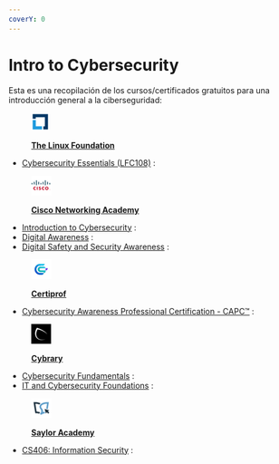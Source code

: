 ```yaml
---
coverY: 0
---
```


# Intro to Cybersecurity

Esta es una recopilación de los cursos/certificados gratuitos para una introducción general a la ciberseguridad:

<figure><img src="../.gitbook/assets/linux-foundation (1).png" alt=""><figcaption><p><a href="https://www.linuxfoundation.org/"><strong>The Linux Foundation</strong></a></p></figcaption></figure>

* [Cybersecurity Essentials (LFC108)](https://training.linuxfoundation.org/training/cybersecurity-essentials-lfc108/) :&#x20;

<figure><img src="../.gitbook/assets/sdasdasd (1).png" alt=""><figcaption><p><a href="https://www.netacad.com/"><strong>Cisco Networking Academy</strong></a></p></figcaption></figure>

* [Introduction to Cybersecurity](https://www.netacad.com/courses/introduction-to-cybersecurity?courseLang=en-US) :&#x20;
* [Digital Awareness](https://www.netacad.com/courses/digital-awareness?courseLang=en-US) :&#x20;
* [Digital Safety and Security Awareness](https://www.netacad.com/courses/digital-safety-security?courseLang=en-US) :&#x20;

<figure><img src="../.gitbook/assets/sdadsadasdsad (1).png" alt=""><figcaption><p><a href="https://certiprof.com/"><strong>Certiprof</strong></a></p></figcaption></figure>

* [Cybersecurity Awareness Professional Certification - CAPC™](https://certiprof.com/products/cybersecurity-awareness) :&#x20;

<figure><img src="../.gitbook/assets/cybrary logo (1).png" alt=""><figcaption><p><a href="https://www.cybrary.it/"><strong>Cybrary</strong></a></p></figcaption></figure>

* [Cybersecurity Fundamentals](https://app.cybrary.it/browse/paths/skill-paths/cybersecurity-fundamentals) :&#x20;
* [IT and Cybersecurity Foundations](https://app.cybrary.it/browse/paths/career-paths/foundations) :&#x20;

<figure><img src="../.gitbook/assets/blob (1).png" alt=""><figcaption><p><a href="https://www.saylor.org/"><strong>Saylor Academy</strong></a></p></figcaption></figure>

* [CS406: Information Security](https://learn.saylor.org/course/view.php?id=453) :&#x20;
